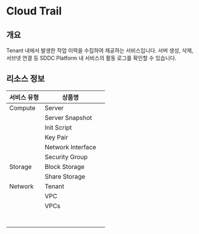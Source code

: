 # Cloud Trail

## 개요

&#x20;Tenant 내에서 발생한 작업 이력을 수집하여 제공하는 서비스입니다. 서버 생성, 삭제, 서브넷 연결 등 SDDC Platform 내 서비스의 활동 로그를 확인할 수 있습니다.





## 리소스 정보

| 서비스 유형  | 상품명               |   |
| ------- | ----------------- | - |
| Compute | Server            |   |
|         | Server Snapshot   |   |
|         | Init Script       |   |
|         | Key Pair          |   |
|         | Network Interface |   |
|         | Security Group    |   |
| Storage | Block Storage     |   |
|         | Share Storage     |   |
| Network | Tenant            |   |
|         | VPC               |   |
|         | VPCs              |   |
|         |                   |   |
|         |                   |   |
|         |                   |   |
|         |                   |   |
|         |                   |   |
|         |                   |   |
|         |                   |   |
